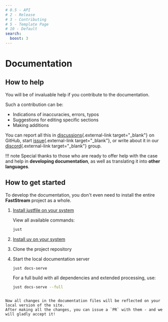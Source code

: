 ```yaml
---
# 0.5 - API
# 2 - Release
# 3 - Contributing
# 5 - Template Page
# 10 - Default
search:
  boost: 3
---
```


# Documentation

## How to help

You will be of invaluable help if you contribute to the documentation.

Such a contribution can be:

* Indications of inaccuracies, errors, typos
* Suggestions for editing specific sections
* Making additions

You can report all this in [discussions](https://github.com/ag2ai/faststream/discussions){.external-link target="_blank"} on GitHub, start [issue](https://github.com/ag2ai/faststream/issues){.external-link target="_blank"}, or write about it in our [discord](https://discord.gg/qFm6aSqq59){.external-link target="_blank"} group.

!!! note
    Special thanks to those who are ready to offer help with the case and help in **developing documentation**, as well as translating it into **other languages**.

## How to get started

To develop the documentation, you don't even need to install the entire **FastStream** project as a whole.

1. [Install justfile on your system](https://just.systems/man/en/prerequisites.html)

    View all available commands:

    ```bash
    just
    ```

2. [Install uv on your system](https://docs.astral.sh/uv/getting-started/installation/)
3. Clone the project repository
4. Start the local documentation server
    ```bash
    just docs-serve
    ```
    For a full build with all dependencies and extended processing, use:
    ```bash
    just docs-serve --full
```

Now all changes in the documentation files will be reflected on your local version of the site.
After making all the changes, you can issue a `PR` with them - and we will gladly accept it!
